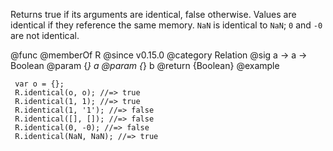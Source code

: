 Returns true if its arguments are identical, false otherwise. Values are
identical if they reference the same memory. `NaN` is identical to `NaN`;
`0` and `-0` are not identical.

@func
@memberOf R
@since v0.15.0
@category Relation
@sig a -> a -> Boolean
@param {*} a
@param {*} b
@return {Boolean}
@example

     var o = {};
     R.identical(o, o); //=> true
     R.identical(1, 1); //=> true
     R.identical(1, '1'); //=> false
     R.identical([], []); //=> false
     R.identical(0, -0); //=> false
     R.identical(NaN, NaN); //=> true
